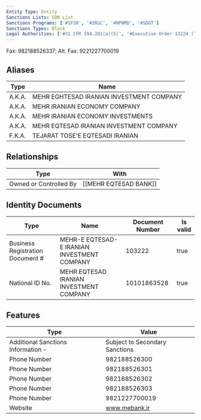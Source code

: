 ```yaml
---
Entity Type: Entity
Sanctions Lists: SDN List
Sanctions Programs: ['#IFSR', '#IRGC', '#NPWMD', '#SDGT']
Sanctions Types: Block
Legal Authorities: ['#31 CFR 594.201(a)(5)', '#Executive Order 13224 (Terrorism)', '#Executive Order 13382 (Non-proliferation)', '#TRA']
---
```

Fax: 982188526337; Alt. Fax: 9221227700019

## Aliases
| Type  | Name      | 
|-------|-----------|
| A.K.A. | MEHR EGHTESAD IRANIAN INVESTMENT COMPANY |
| A.K.A. | MEHR IRANIAN ECONOMY COMPANY |
| A.K.A. | MEHR IRANIAN ECONOMY INVESTMENTS |
| A.K.A. | MEHR EQTESAD IRANIAN INVESTMENT COMPANY |
| F.K.A. | TEJARAT TOSE'E EQTESADI IRANIAN |

## Relationships
| Type  | With      | 
|-------|-----------|
| Owned or Controlled By | [[MEHR EQTESAD BANK]] |

## Identity Documents
| Type  | Name      | Document Number | Is valid |
|-------|-----------|-----------------|----------|
| Business Registration Document # | MEHR-E EQTESAD-E IRANIAN INVESTMENT COMPANY | 103222 | true |
| National ID No. | MEHR EQTESAD IRANIAN INVESTMENT COMPANY | 10101863528 | true |

## Features
| Type  | Value      |
|-------|------------|
| Additional Sanctions Information - | Subject to Secondary Sanctions |
| Phone Number | 982188526300 |
| Phone Number | 982188526301 |
| Phone Number | 982188526302 |
| Phone Number | 982188526303 |
| Phone Number | 9821227700019 |
| Website | www.mebank.ir |
